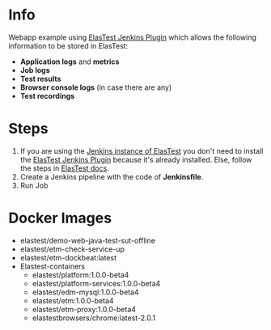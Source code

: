 Info
=====

Webapp example using [ElasTest Jenkins Plugin](https://elastest.io/docs/jenkins/try-jenkins/) which allows the following information to be stored in ElasTest:
- **Application logs** and **metrics**
- **Job logs**
- **Test results**
- **Browser console logs** (in case there are any)
- **Test recordings**


Steps
=====

1. If you are using the [Jenkins instance of ElasTest](https://elastest.io/docs/jenkins/) you don't need to install the [ElasTest Jenkins Plugin](https://elastest.io/docs/jenkins/try-jenkins/) because it's already installed. Else, follow the steps in [ElasTest docs](https://elastest.io/docs/jenkins/).
2. Create a Jenkins pipeline with the code of **Jenkinsfile**.
3. Run Job


Docker Images
=============

- elastest/demo-web-java-test-sut-offline
- elastest/etm-check-service-up
- elastest/etm-dockbeat:latest
- Elastest-containers
	- elastest/platform:1.0.0-beta4
	- elastest/platform-services:1.0.0-beta4
	- elastest/edm-mysql:1.0.0-beta4
	- elastest/etm:1.0.0-beta4
	- elastest/etm-proxy:1.0.0-beta4
	- elastestbrowsers/chrome:latest-2.0.1
